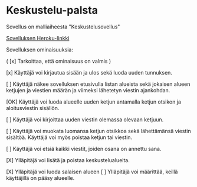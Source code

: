 # Keskustelu-palsta

Sovellus on malliaiheesta "Keskustelusovellus"

[Sovelluksen Heroku-linkki](https://keskustelu-palsta.herokuapp.com/)

Sovelluksen ominaisuuksia:

( [x] Tarkoittaa, että ominaisuus on valmis )

[x] Käyttäjä voi kirjautua sisään ja ulos sekä luoda uuden tunnuksen.

[ ] Käyttäjä näkee sovelluksen etusivulla listan alueista sekä jokaisen alueen ketjujen ja viestien määrän ja viimeksi lähetetyn viestin ajankohdan.

[OK] Käyttäjä voi luoda alueelle uuden ketjun antamalla ketjun otsikon ja aloitusviestin sisällön.

[ ] Käyttäjä voi kirjoittaa uuden viestin olemassa olevaan ketjuun.

[ ] Käyttäjä voi muokata luomansa ketjun otsikkoa sekä lähettämänsä viestin sisältöä. Käyttäjä voi myös poistaa ketjun tai viestin.

[ ] Käyttäjä voi etsiä kaikki viestit, joiden osana on annettu sana.

[X] Ylläpitäjä voi lisätä ja poistaa keskustelualueita.

[X] Ylläpitäjä voi luoda salaisen alueen 
[ ] Ylläpitäjä voi määrittää, keillä käyttäjillä on pääsy alueelle.

